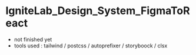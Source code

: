 # IgniteLab_Design_System_FigmaToReact


- not finished yet
- tools used :  tailwind  / postcss / autoprefixer / storyboock / clsx 
